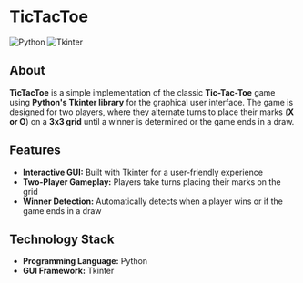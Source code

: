 # TicTacToe

![Python](https://img.shields.io/badge/Python-3776AB?logo=python&logoColor=white&style=for-the-badge)
![Tkinter](https://img.shields.io/badge/Tkinter-orange?style=for-the-badge)

## About

**TicTacToe** is a simple implementation of the classic **Tic-Tac-Toe** game using **Python's Tkinter library** for the graphical user interface. The game is designed for two players, where they alternate turns to place their marks (**X or O**) on a **3x3 grid** until a winner is determined or the game ends in a draw.

## Features

- **Interactive GUI:** Built with Tkinter for a user-friendly experience  
- **Two-Player Gameplay:** Players take turns placing their marks on the grid  
- **Winner Detection:** Automatically detects when a player wins or if the game ends in a draw

## Technology Stack

- **Programming Language:** Python  
- **GUI Framework:** Tkinter
